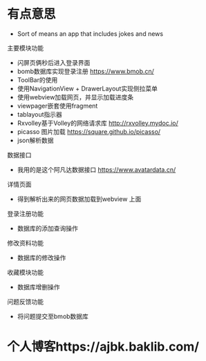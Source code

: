 # 有点意思
- Sort of means an app that includes jokes and news

主要模块功能
- 闪屏页俩秒后进入登录界面
- bomb数据库实现登录注册 https://www.bmob.cn/
- ToolBar的使用
- 使用NavigationView + DrawerLayout实现侧拉菜单
- 使用webview加载网页，并显示加载进度条
- viewpager嵌套使用fragment
- tablayout指示器
- Rxvolley基于Volley的网络请求库 http://rxvolley.mydoc.io/
- picasso 图片加载 https://square.github.io/picasso/
- json解析数据

数据接口
- 我用的是这个阿凡达数据接口 https://www.avatardata.cn/

详情页面
- 得到解析出来的网页数据加载到webview 上面

登录注册功能
- 数据库的添加查询操作

修改资料功能
- 数据库的修改操作

收藏模块功能
- 数据库增删操作

问题反馈功能
- 将问题提交至bmob数据库

# 个人博客https://ajbk.baklib.com/
